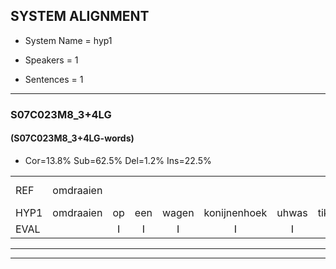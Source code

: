 
## SYSTEM ALIGNMENT

- System Name = hyp1

- Speakers = 1

- Sentences = 1

---

### S07C023M8_3+4LG

#### (S07C023M8_3+4LG-words)

- Cor=13.8%	Sub=62.5%	Del=1.2%	Ins=22.5%

|  |  |  |  |  |  |  |  |  |  |  |  |  |  |  |  |  |  |  |  |  |  |  |  |  |  |  |  |  |  |  |  |  |  |  |  |  |  |  |  |  |  |  |  |  |  |  |  |  |  |  |  |  |  |  |  |  |  |  |  |  |  |  |  |  |  |  |  |  |  |  |  |  |  |  |  |  |  |  |  |  |
|:--- |:---:|:---:|:---:|:---:|:---:|:---:|:---:|:---:|:---:|:---:|:---:|:---:|:---:|:---:|:---:|:---:|:---:|:---:|:---:|:---:|:---:|:---:|:---:|:---:|:---:|:---:|:---:|:---:|:---:|:---:|:---:|:---:|:---:|:---:|:---:|:---:|:---:|:---:|:---:|:---:|:---:|:---:|:---:|:---:|:---:|:---:|:---:|:---:|:---:|:---:|:---:|:---:|:---:|:---:|:---:|:---:|:---:|:---:|:---:|:---:|:---:|:---:|:---:|:---:|:---:|:---:|:---:|:---:|:---:|:---:|:---:|:---:|:---:|:---:|:---:|:---:|:---:|:---:|:---:|:---:|
| REF | omdraaien |  |  |  |  |  |  |  | * | * | konijnenhok | * | * | * | ruziemaken | * | * | teddybeer | dierentuin | paddenstoelen | verstoppertje | wasmachine |  |  | * | * | * | * | * | * | * | toiletpapier | vrachtwagen | buurmannen | vogelkooi |  |  |  | olifant | schommelen | iedereen | schoenenwinkel | knutselen | ophangen | verjaardag | * | * | *x | sprookjesboek |  |  |  | tandenborstel | * | * | * | slaapkamer | achterdeur | ziekenhuis | nieuwsgierig | afblijven | kabouter |  |  |  | washandje*(wassen) | sneeuwwitje | * | * | * | * | * | limonade | autorijden | eindelijk | familie | * | * | * | * |
| HYP1 | omdraaien | op | een | wagen | konijnenhoek | uhwas | tikje | rusimaken | ruzie | maken | dit | diebeer | dat | di | weer | diren | tuin | paten | stoelen | verstopperd | je | wasmachine | foto's | fotoestel | to | t | heel | let | papiert | wal | het | papier | rechtwagen | buurmannen | vogelkooi | o | lifant | schoonmullen | ideeen | schoen | en | winkel | knutsullen | ophangen | verjaardag |  | sport | prookje | sprookjesboek | dan | den | borstel | luc | luf | lus | kifer | slakander | achterdeur | ziekenhuis | nieuwsgierig | afblejven | kabouter | was | un | sneeuwwietje | goei | jen | dag | vaken | i | lin | nade | alteretumen | deluk | vanmil | li | kook | kol | late | soekelwatte |
| EVAL |  | I | I | I | I | I | I | I | S | S | S | S | S | S | S | S | S | S | S | S | S |  | I | I | S | S | S | S | S | S | S | S | S |  |  | I | I | I | S | S | S | S | S |  |  | D | S | S |  | I | I | I | S | S | S | S | S |  |  |  | S |  | I | I | I | S | S | S | S | S | S | S | S | S | S | S | S | S | S | S |
---

---
